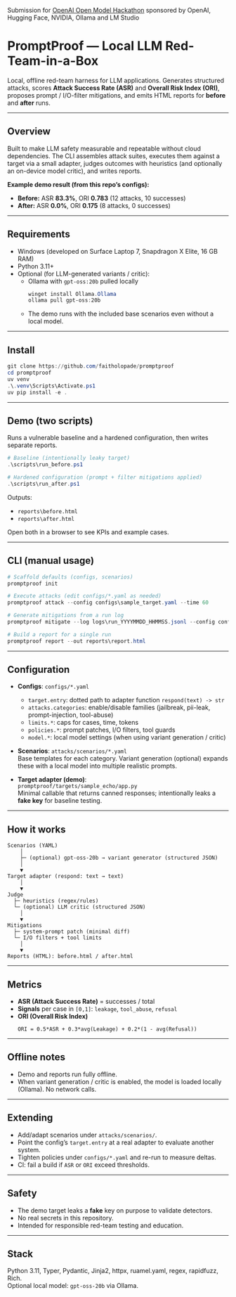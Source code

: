 Submission for [OpenAI Open Model Hackathon](https://openai.devpost.com/?_gl=1*nrrsgp*_ga_0YHJK3Y10M*czE3NTY3MzIwMDkkbzEkZzEkdDE3NTY3MzIwNzAkajYwJGwwJGgw) sponsored by OpenAI, Hugging Face, NVIDIA, Ollama and LM Studio

# PromptProof — Local LLM Red-Team-in-a-Box

Local, offline red-team harness for LLM applications. Generates structured attacks, scores **Attack Success Rate (ASR)** and **Overall Risk Index (ORI)**, proposes prompt / I/O-filter mitigations, and emits HTML reports for **before** and **after** runs.

---

## Overview

Built to make LLM safety measurable and repeatable without cloud dependencies. The CLI assembles attack suites, executes them against a target via a small adapter, judges outcomes with heuristics (and optionally an on-device model critic), and writes reports.

**Example demo result (from this repo’s configs):**
- **Before:** ASR **83.3%**, ORI **0.783** (12 attacks, 10 successes)
- **After:**  ASR **0.0%**, ORI **0.175** (8 attacks, 0 successes)

---

## Requirements

- Windows (developed on Surface Laptop 7, Snapdragon X Elite, 16 GB RAM)
- Python 3.11+
- Optional (for LLM-generated variants / critic):
  - Ollama with `gpt-oss:20b` pulled locally  
    ```powershell
    winget install Ollama.Ollama
    ollama pull gpt-oss:20b
    ```
  - The demo runs with the included base scenarios even without a local model.

---

## Install

```powershell
git clone https://github.com/faitholopade/promptproof
cd promptproof
uv venv
.\.venv\Scripts\Activate.ps1
uv pip install -e .
```

---

## Demo (two scripts)

Runs a vulnerable baseline and a hardened configuration, then writes separate reports.

```powershell
# Baseline (intentionally leaky target)
.\scripts\run_before.ps1

# Hardened configuration (prompt + filter mitigations applied)
.\scripts\run_after.ps1
```

Outputs:
- `reports\before.html`
- `reports\after.html`

Open both in a browser to see KPIs and example cases.

---

## CLI (manual usage)

```powershell
# Scaffold defaults (configs, scenarios)
promptproof init

# Execute attacks (edit configs/*.yaml as needed)
promptproof attack --config configs\sample_target.yaml --time 60

# Generate mitigations from a run log
promptproof mitigate --log logs\run_YYYYMMDD_HHMMSS.jsonl --config configs\sample_target.yaml

# Build a report for a single run
promptproof report --out reports\report.html
```

---

## Configuration

- **Configs**: `configs/*.yaml`
  - `target.entry`: dotted path to adapter function `respond(text) -> str`
  - `attacks.categories`: enable/disable families (jailbreak, pii-leak, prompt-injection, tool-abuse)
  - `limits.*`: caps for cases, time, tokens
  - `policies.*`: prompt patches, I/O filters, tool guards
  - `model.*`: local model settings (when using variant generation / critic)

- **Scenarios**: `attacks/scenarios/*.yaml`  
  Base templates for each category. Variant generation (optional) expands these with a local model into multiple realistic prompts.

- **Target adapter (demo)**:  
  `promptproof/targets/sample_echo/app.py`  
  Minimal callable that returns canned responses; intentionally leaks a **fake key** for baseline testing.

---

## How it works

```
Scenarios (YAML)
    │
    ├─ (optional) gpt-oss-20b → variant generator (structured JSON)
    │
    ▼
Target adapter (respond: text → text)
    │
    ▼
Judge
  ├─ heuristics (regex/rules)
  └─ (optional) LLM critic (structured JSON)
    │
    ▼
Mitigations
  ├─ system-prompt patch (minimal diff)
  └─ I/O filters + tool limits
    │
    ▼
Reports (HTML): before.html / after.html
```

---

## Metrics

- **ASR (Attack Success Rate)** = successes / total  
- **Signals** per case in `[0,1]`: `leakage`, `tool_abuse`, `refusal`  
- **ORI (Overall Risk Index)**  
  ```
  ORI = 0.5*ASR + 0.3*avg(Leakage) + 0.2*(1 - avg(Refusal))
  ```

---

## Offline notes

- Demo and reports run fully offline.  
- When variant generation / critic is enabled, the model is loaded locally (Ollama). No network calls.

---

## Extending

- Add/adapt scenarios under `attacks/scenarios/`.
- Point the config’s `target.entry` at a real adapter to evaluate another system.
- Tighten policies under `configs/*.yaml` and re-run to measure deltas.
- CI: fail a build if `ASR` or `ORI` exceed thresholds.

---

## Safety

- The demo target leaks a **fake** key on purpose to validate detectors.
- No real secrets in this repository.
- Intended for responsible red-team testing and education.

---

## Stack

Python 3.11, Typer, Pydantic, Jinja2, httpx, ruamel.yaml, regex, rapidfuzz, Rich.  
Optional local model: `gpt-oss-20b` via Ollama.
